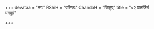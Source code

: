 +++
devataa = "भगः"
RShiH = "वसिष्ठः"
ChandaH = "त्रिष्टुप्"
title = "०२ प्रातर्जितं भगमुग्रं"

+++
